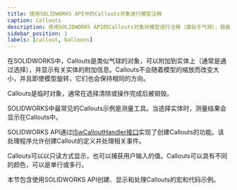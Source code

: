 ```yaml
---
title: 使用SOLIDWORKS API中的Callouts对象进行模型注释
caption: Callouts
description: 使用SOLIDWORKS API的Callouts对象对模型进行注释（类似于气球），链接到实体并显示自定义数据
sidebar_position: 1
labels: [callout, balloons]
---
```

在SOLIDWORKS中，Callouts是类似气球的对象，可以附加到实体上（通常是通过选择），并显示有关实体的附加信息。Callouts不会随着模型的缩放而改变大小，并且即使模型旋转，它们也会保持相同的方向。

Callouts是临时对象，通常在选择清除或操作完成后被销毁。

SOLIDWORKS中最常见的Callouts示例是测量工具。当选择实体时，测量结果会显示在Callouts中。

SOLIDWORKS API通过[ISwCalloutHandler接口](https://help.solidworks.com/2018/english/api/swpublishedapi/solidworks.interop.swpublished~solidworks.interop.swpublished.iswcallouthandler.html)实现了创建Callouts的功能。该处理程序允许创建Callout的定义并处理相关事件。

Callouts可以以只读方式显示，也可以捕获用户输入的值。Callouts可以具有不同的颜色，可以是单行或多行。

本节包含使用SOLIDWORKS API创建、显示和处理Callouts的宏和代码示例。